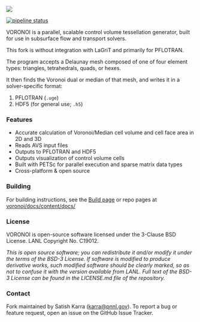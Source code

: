 ![](docs/themes/kube/static/img/kube/voronoi_logo-black.png)

[![pipeline status](https://travis-ci.org/lanl/voronoi.svg?branch=master)](https://travis-ci.org/lanl/voronoi)

VORONOI is a parallel, scalable control volume tessellation generator, built for use in subsurface flow and transport solvers.

This fork is without integration with LaGriT and primarily for PFLOTRAN.

The program accepts a Delaunay mesh composed of one of four element types: triangles, tetrahedrals, quads, or hexes.

It then finds the Voronoi dual or median of that mesh, and writes it in a solver-specific format:

1. PFLOTRAN (`.uge`)
2. HDF5 (for general use; `.h5`)

### Features ###

* Accurate calculation of Voronoi/Median cell volume and cell face area in 2D and 3D
* Reads AVS input files
* Outputs to PFLOTRAN and HDF5
* Outputs visualization of control volume cells
* Built with PETSc for parallel execution and sparse matrix data types
* Cross-platform & open source

### Building ###

For building instructions, see the [Build page](https://lanl.github.io/voronoi/docs/building/) or repo pages at [voronoi/docs/content/docs/](https://github.com/lanl/voronoi/tree/master/docs/content/docs)

### License ###

VORONOI is open-source software licensed under the 3-Clause BSD License. LANL Copyright No. C19012.

*This is open source software; you can redistribute it and/or modify it under
the terms of the BSD-3 License. If software is modified to produce derivative
works, such modified software should be clearly marked, so as not to confuse
it with the version available from LANL. Full text of the BSD-3 License can be
found in the LICENSE.md file of the repository.*

### Contact ###

Fork maintained by Satish Karra (karra@pnnl.gov).
To report a bug or feature request, open an issue on the GitHub Issue Tracker.


